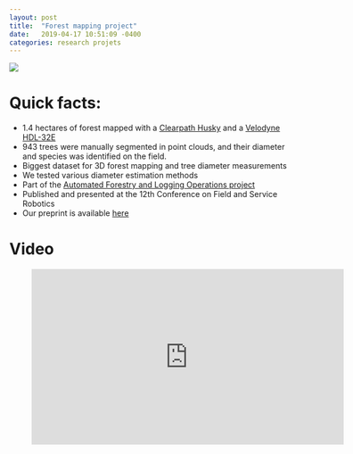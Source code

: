 ```yaml
---
layout: post
title:  "Forest mapping project"
date:   2019-04-17 10:51:09 -0400
categories: research projets 
---
```


![](../../../../../header.png)

# Quick facts:
* 1.4 hectares of forest mapped with a [Clearpath Husky](https://www.clearpathrobotics.com/husky-unmanned-ground-vehicle-robot/) and a [Velodyne HDL\-32E](https://velodynelidar.com/hdl-32e.html)
* 943 trees were manually segmented in point clouds, and their diameter and species was identified on the field.
* Biggest dataset for 3D forest mapping and tree diameter measurements
* We tested various diameter estimation methods
* Part of the [Automated Forestry and Logging Operations project](https://www.researchgate.net/project/Automated-forestry-and-logging-operations)
* Published and presented at the 12th Conference on Field and Service Robotics
* Our preprint is available [here](https://arxiv.org/abs/1904.05281)

# Video
<!-- blank line -->
<figure class="video_container">
<iframe width="560" height="315" src="https://www.youtube.com/embed/dJ8eIOvcGPw" frameborder="0" allow="accelerometer; autoplay; encrypted-media; gyroscope; picture-in-picture" allowfullscreen></iframe>
</figure>
<!-- blank line -->

